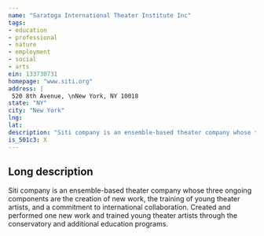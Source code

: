 ```yaml
---
name: "Saratoga International Theater Institute Inc"
tags:
- education
- professional
- nature
- employment
- social
- arts
ein: 133730731
homepage: "www.siti.org"
address: |
 520 8th Avenue, \nNew York, NY 10018
state: "NY"
city: "New York"
lng: 
lat: 
description: "Siti company is an ensemble-based theater company whose three ongoing components are the creation of new work, the training of young theater artists, and a commitment to international collaboration. "
is_501c3: X
---
```


## Long description

Siti company is an ensemble-based theater company whose three ongoing components are the creation of new work, the training of young theater artists, and a commitment to international collaboration. Created and performed one new work and trained young theater artists through the conservatory and additional education programs. 
